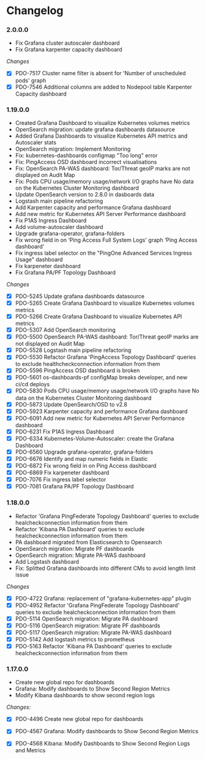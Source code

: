 # Changelog

### 2.0.0.0

- Fix Grafana cluster autoscaler dashboard
- Fix Grafana karpenter capacity dashboard

_Changes_

- [X] PDO-7517 Cluster name filter is absent for 'Number of unscheduled pods' graph
- [X] PDO-7546 Additional columns are added to Nodepool table Karpenter Capacity dashboard

### 1.19.0.0

- Created Grafana Dashboard to visualize Kubernetes volumes metrics
- OpenSearch migration: update grafana dashboards datasource
- Added Grafana Dashboards to visualize Kubernetes API metrics and Autoscaler stats
- OpenSearch migration: Implement Monitoring
- Fix: kubernetes-dashboards configmap "Too long" error
- Fix: PingAccess OSD dashboard incorrect visualisations
- Fix: OpenSearch PA-WAS dashboard: Tor/Threat geoIP marks are not displayed on Audit Map
- Fix: Pods CPU usage/memory usage/network I/O graphs have No data on the Kubernetes Cluster Monitoring dashboard
- Update OpenSearch version to 2.8.0 in dasboards data
- Logstash main pipeline refactoring
- Add Karpenter capacity and performance Grafana dashboard
- Add new metric for Kubernetes API Server Performance dashboard
- Fix P1AS Ingress Dashboard
- Add volume-autoscaler dashboard
- Upgrade grafana-operator, grafana-folders
- Fix wrong field in on ‘Ping Access Full System Logs' graph ‘Ping Access dashboard’
- Fix ingress label selector on the "PingOne Advanced Services Ingress Usage" dashboard
- Fix karpeneter dashboard
- Fix Grafana PA/PF Topology Dashboard

_Changes_

- [X] PDO-5245 Update grafana dashboards datasource
- [X] PDO-5265 Create Grafana Dashboard to visualize Kubernetes volumes metrics
- [X] PDO-5266 Create Grafana Dashboard to visualize Kubernetes API metrics
- [X] PDO-5307 Add OpenSearch monitoring
- [X] PDO-5500 OpenSearch PA-WAS dashboard: Tor/Threat geoIP marks are not displayed on Audit Map
- [X] PDO-5528 Logstash main pipeline refactoring
- [X] PDO-5530 Refactor Grafana 'PingAccess Topology Dashboard' queries to exclude healthcheckconnection information from them
- [X] PDO-5596 PingAccess OSD dashboard is broken
- [X] PDO-5601 os-dashboards-pf configMap breaks developer, and new ci/cd deploys
- [X] PDO-5830 Pods CPU usage/memory usage/network I/O graphs have No data on the Kubernetes Cluster Monitoring dashboard
- [X] PDO-5873 Update OpenSearch/OSD to v2.8
- [X] PDO-5923 Karpenter capacity and performance Grafana dashboard
- [X] PDO-6091 Add new metric for Kubernetes API Server Performance dashboard
- [X] PDO-6231 Fix P1AS Ingress Dashboard
- [X] PDO-6334 Kubernetes-Volume-Autoscaler: create the Grafana Dashboard
- [X] PDO-6560 Upgrade grafana-operator, grafana-folders
- [X] PDO-6676 Identify and map numeric fields in Elastic
- [X] PDO-6872 Fix wrong field in on Ping Access dashboard
- [X] PDO-6869 Fix karpeneter dashboard
- [X] PDO-7076 Fix ingress label selector
- [X] PDO-7081 Grafana PA/PF Topology Dashboard

### 1.18.0.0
- Refactor 'Grafana PingFederate Topology Dashboard' queries to exclude healcheckconnection information from them
- Refactor 'Kibana PA Dashboard' queries to exclude healcheckconnection information from them
- PA dashboard migrated from Elasticsearch to Opensearch
- OpenSearch migration: Migrate PF dashboards
- OpenSearch migration: Migrate PA-WAS dashboard
- Add Logstash dashboard
- Fix: Splitted Grafana dashboards into different CMs to avoid length limit issue

_Changes_

- [X] PDO-4722 Grafana: replacement of "grafana-kubernetes-app" plugin
- [X] PDO-4952 Refactor 'Grafana PingFederate Topology Dashboard' queries to exclude healcheckconnection information from them
- [X] PDO-5114 OpenSearch migration: Migrate PA dashboard
- [X] PDO-5116 OpenSearch migration: Migrate PF dashboards
- [X] PDO-5117 OpenSearch migration: Migrate PA-WAS dashboard
- [X] PDO-5142 Add logstash metrics to prometheus
- [X] PDO-5163 Refactor 'Kibana PA Dashboard' queries to exclude healcheckconnection information from them

### 1.17.0.0

- Create new global repo for dashboards
- Grafana: Modify dashboards to Show Second Region Metrics
- Modify Kibana dashboards to show second region logs

_Changes:_

- [X] PDO-4496 Create new global repo for dashboards
- [X] PDO-4567 Grafana: Modify dashboards to Show Second Region Metrics
- [X] PDO-4568 Kibana: Modify Dashboards to Show Second Region Logs and Metrics

